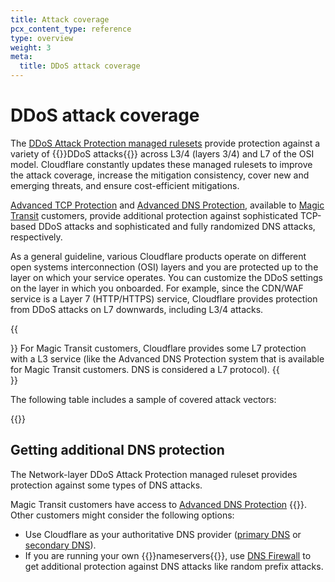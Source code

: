 ```yaml
---
title: Attack coverage
pcx_content_type: reference
type: overview
weight: 3
meta:
  title: DDoS attack coverage
---
```


# DDoS attack coverage

The [DDoS Attack Protection managed rulesets](/ddos-protection/managed-rulesets/) provide protection against a variety of {{<glossary-tooltip term_id="distributed denial-of-service (DDoS) attack">}}DDoS attacks{{</glossary-tooltip>}} across L3/4 (layers 3/4) and L7 of the OSI model. Cloudflare constantly updates these managed rulesets to improve the attack coverage, increase the mitigation consistency, cover new and emerging threats, and ensure cost-efficient mitigations.

[Advanced TCP Protection](/ddos-protection/tcp-protection/) and [Advanced DNS Protection](/ddos-protection/dns-protection/), available to [Magic Transit](/magic-transit/) customers, provide additional protection against sophisticated TCP-based DDoS attacks and sophisticated and fully randomized DNS attacks, respectively.

As a general guideline, various Cloudflare products operate on different open systems interconnection (OSI) layers and you are protected up to the layer on which your service operates. You can customize the DDoS settings on the layer in which you onboarded. For example, since the CDN/WAF service is a Layer 7 (HTTP/HTTPS) service, Cloudflare provides protection from DDoS attacks on L7 downwards, including L3/4 attacks. 

{{<Aside type="note">}}
For Magic Transit customers, Cloudflare provides some L7 protection with a L3 service (like the Advanced DNS Protection system that is available for Magic Transit customers. DNS is considered a L7 protocol).
{{</Aside>}}

The following table includes a sample of covered attack vectors:

{{<render file=_ddos-attack-coverage.md productFolder="ddos-protection">}}

## Getting additional DNS protection

The Network-layer DDoS Attack Protection managed ruleset provides protection against some types of DNS attacks.

Magic Transit customers have access to [Advanced DNS Protection](/ddos-protection/dns-protection/) {{<inline-pill style="beta">}}. Other customers might consider the following options:

* Use Cloudflare as your authoritative DNS provider ([primary DNS](/dns/zone-setups/full-setup/) or [secondary DNS](/dns/zone-setups/zone-transfers/cloudflare-as-secondary/)).
* If you are running your own {{<glossary-tooltip term_id="nameserver">}}nameservers{{</glossary-tooltip>}}, use [DNS Firewall](/dns/dns-firewall/) to get additional protection against DNS attacks like random prefix attacks.
